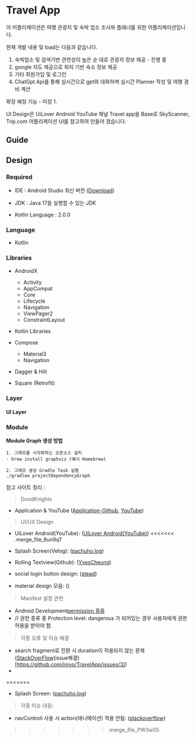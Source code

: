 
# Travel App
이 어플리케이션은 여행 관광지 및 숙박 업소 조사와 플래너를 위한 어플리케이션입니다.

현재 개발 내용 및 load는 다음과 같습니다.
1. 숙박업소 및 검색기반 관련성이 높은 순 대로 관광지 정보 제공 - 진행 중
2. google 지도 제공으로 위치 기반 숙소 정보 제공
3. 기타 회원가입 및 로그인
4. ChatGpt Api를 통해 실시간으로 gpt와 대화하며 실시간 Planner 작성 및 여행 경비 계산

확장 예정 기능 - 미정
1.


UI Design은 UiLover Android YouTube 채널 Travel app을 Base로
SkyScanner, Trip.com 어플리케이션 UI를 참고하여 만들어 졌습니다.

## Guide


## Design

### Required
- IDE : Android Studio 최신 버전 ([Download](https://developer.android.com/studio))
- JDK : Java 17을 실행할 수 있는 JDK

- Kotlin Language : 2.0.0


### Language
- Kotlin

### Libraries
- AndroidX
  - Activity
  - AppCompat
  - Core
  - Lifecycle
  - Navigation
  - ViewPager2
  - ConstraintLayout

- Kotlin Libraries
- Compose
  - Material3
  - Navigation

- Dagger & Hilt
- Square (Retrofit)

### Layer

#### UI Layer

### Module


**Module Graph 생성 방법**

```
1. 그래프를 시각화하는 오픈소스 설치
- brew install graphviz (예시 Homebrew)

2. 그래프 생성 Gradle Task 실행
./gradlew projectDependencyGraph
```


참고 사이트 정리 :

> DroidKnights
- Application & YouTube ([Application-Github](https://github.com/droidknights/DroidKnightsApp), [YouTube](https://www.youtube.com/@DroidKnights))

> UI/UX Design
- UiLover Android(YouTube): ([UiLover Android(YouTube)](https://www.youtube.com/watch?v=KPIGmyp8Bt0))
<<<<<<< .merge_file_8un9qT
- Splash Screen(Velog): ([pachuho.log](https://velog.io/@pachuho/Android-%EC%95%88%EB%93%9C%EB%A1%9C%EC%9D%B4%EB%93%9C-12-Splash-Screen-%EC%A0%81%EC%9A%A9%ED%95%98%EA%B8%B0))
- Rolling Textview(Github): ([YvesCheung](https://github.com/YvesCheung/RollingText))
- social login button design: ([stead](https://butsteadily.tistory.com/16))

- material design 모음: ([](https://medium.com/@mmbialas/30-new-android-libraries-and-projects-released-in-summer-2017-which-should-catch-your-attention-d3702bd9bdc6))

> Manifest 설정 관련
- Android Development[permission 종류](https://developer.android.com/reference/android/Manifest.permission)
- // 권한 종류 중 Protection level: dangerous 가 되어있는 경우 사용자에게 권한 허용을 받아야 함. 


> 각종 오류 및 이슈 해결
- search fragment로 전환 시 duration이 적용되지 않는 문제 ([StackOverFlow](https://stackoverflow.com/questions/69396539/using-jetpack-navigation-component-transition-animation-is-not-working)(issue해결)[https://github.com/iniyo/TravelApp/issues/3])
- 


=======
- Splash Screen: ([pachuho.log](https://velog.io/@pachuho/Android-%EC%95%88%EB%93%9C%EB%A1%9C%EC%9D%B4%EB%93%9C-12-Splash-Screen-%EC%A0%81%EC%9A%A9%ED%95%98%EA%B8%B0))

> 각종 이슈 대응:
- navControll 사용 시 action(애니메이션) 적용 안됨: ([stackoverflow](https://stackoverflow.com/questions/69396539/using-jetpack-navigation-component-transition-animation-is-not-working))
>>>>>>> .merge_file_PW3w05
